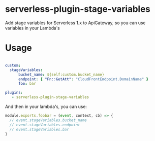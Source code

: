 # serverless-plugin-stage-variables
Add stage variables for Serverless 1.x to ApiGateway, so you can use variables in your Lambda's


# Usage
```yaml

custom:
  stageVariables:
      bucket_name: ${self:custom.bucket_name}
      endpoint: { "Fn::GetAtt": "CloudFrontEndpoint.DomainName" }
      foo: bar

plugins:
   - serverless-plugin-stage-variables
```

And then in your lambda's, you can use:

```javascript
module.exports.foobar = (event, context, cb) => {
  // event.stageVariables.bucket_name
  // event.stageVariables.endpoint
  // event.stageVariables.bar
}
```
